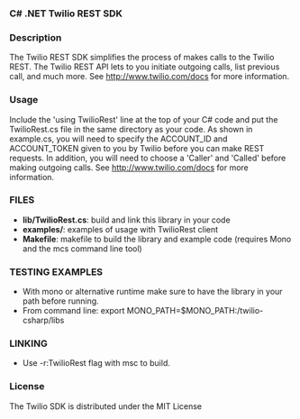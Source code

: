 ### C# .NET Twilio REST SDK

### Description
The Twilio REST SDK simplifies the process of makes calls to the Twilio REST.
The Twilio REST API lets to you initiate outgoing calls, list previous call,
and much more.  See http://www.twilio.com/docs for more information.


### Usage
Include the 'using TwilioRest' line at the top of your C# code and put the
TwilioRest.cs file in the same directory as your code.   As shown in
example.cs, you will need to specify the ACCOUNT_ID and
ACCOUNT_TOKEN given to you by Twilio before you can make REST requests. In
addition, you will need to choose a 'Caller' and 'Called' before making
outgoing calls. See http://www.twilio.com/docs for more information.

### FILES
 * **lib/TwilioRest.cs**: build and link this library in your code
 * **examples/**: examples of usage with TwilioRest client
 * **Makefile**: makefile to build the library and example code (requires Mono and the mcs command line tool)

### TESTING EXAMPLES
 * With mono or alternative runtime make sure to have the library in your path before running.
 * From command line: export MONO_PATH=$MONO_PATH:<path>/twilio-csharp/libs

### LINKING
 * Use -r:TwilioRest flag with msc to build.  

### License
The Twilio SDK is distributed under the MIT License
